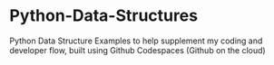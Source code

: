 # Python-Data-Structures
Python Data Structure Examples to help supplement my coding and developer flow, built using Github Codespaces (Github on the cloud)
